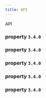 ```yaml
---
title: API
---
```


API

### property `3.4.0`

### property `3.4.0`


### property `3.4.0`


### property `3.4.0`


### property `3.4.0`

